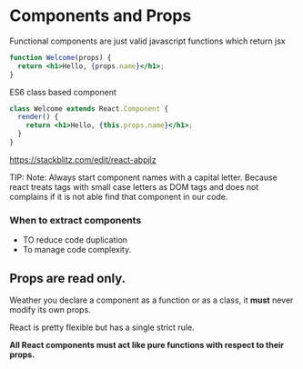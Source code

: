# Components and Props

Functional components are just valid javascript functions which return jsx

```jsx
function Welcome(props) {
  return <h1>Hello, {props.name}</h1>;
}
```

ES6 class based component

```jsx
class Welcome extends React.Component {
  render() {
    return <h1>Hello, {this.props.name}</h1>;
  }
}
```

https://stackblitz.com/edit/react-abpjlz

TIP: Note: Always start component names with a capital letter.
Because react treats tags with small case letters as DOM tags and does not complains if it is not able find that component in our code.

### When to extract components

- TO reduce code duplication
- To manage code complexity.

## Props are read only.

Weather you declare a component as a function or as a class, it **must** never modify its own props.

React is pretty flexible but has a single strict rule.

**All React components must act like pure functions with respect to their props.**
